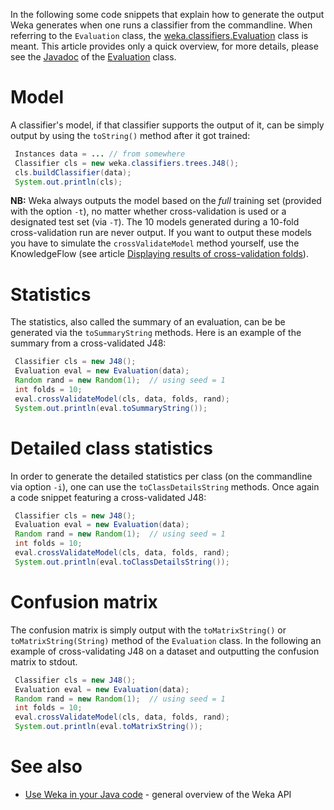 

In the following some code snippets that explain how to generate the output Weka generates when one runs a classifier from the commandline. When referring to the `Evaluation` class, the [weka.classifiers.Evaluation](http://weka.sourceforge.net/doc.dev/weka/classifiers/Evaluation.html) class is meant. This article provides only a quick overview, for more details, please see the [Javadoc](http://weka.sourceforge.net/doc.dev/) of the [Evaluation](http://weka.sourceforge.net/doc.dev/weka/classifiers/Evaluation.html) class.

# Model
A classifier's model, if that classifier supports the output of it, can be simply output by using the `toString()` method after it got trained:

```java
 Instances data = ... // from somewhere
 Classifier cls = new weka.classifiers.trees.J48();
 cls.buildClassifier(data);
 System.out.println(cls);
```
**NB:** Weka always outputs the model based on the *full* training set (provided with the option `-t`), no matter whether cross-validation is used or a designated test set (via `-T`). The 10 models generated during a 10-fold cross-validation run are never output. If you want to output these models you have to simulate the `crossValidateModel` method yourself, use the KnowledgeFlow (see article [Displaying results of cross-validation folds](displaying_results_of_cross_validation_folds.md)).

# Statistics
The statistics, also called the summary of an evaluation, can be be generated via the `toSummaryString` methods. Here is an example of the summary from a cross-validated J48:

```java
 Classifier cls = new J48();
 Evaluation eval = new Evaluation(data);
 Random rand = new Random(1);  // using seed = 1
 int folds = 10;
 eval.crossValidateModel(cls, data, folds, rand);
 System.out.println(eval.toSummaryString());
```

# Detailed class statistics
In order to generate the detailed statistics per class (on the commandline via option `-i`), one can use the `toClassDetailsString` methods. Once again a code snippet featuring a cross-validated J48:

```java
 Classifier cls = new J48();
 Evaluation eval = new Evaluation(data);
 Random rand = new Random(1);  // using seed = 1
 int folds = 10;
 eval.crossValidateModel(cls, data, folds, rand);
 System.out.println(eval.toClassDetailsString());
```

# Confusion matrix
The confusion matrix is simply output with the `toMatrixString()` or `toMatrixString(String)` method of the `Evaluation` class. In the following an example of cross-validating J48 on a dataset and outputting the confusion matrix to stdout.
```java
 Classifier cls = new J48();
 Evaluation eval = new Evaluation(data);
 Random rand = new Random(1);  // using seed = 1
 int folds = 10;
 eval.crossValidateModel(cls, data, folds, rand);
 System.out.println(eval.toMatrixString());
```

# See also
* [Use Weka in your Java code](use_weka_in_your_java_code.md) - general overview of the Weka API
